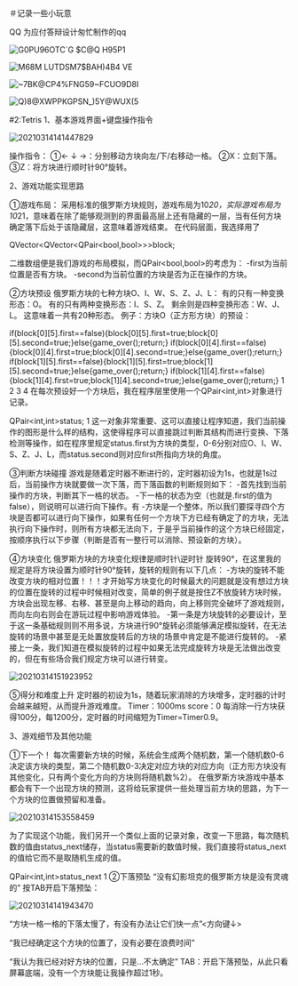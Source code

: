 ＃记录一些小玩意

QQ
为应付答辩设计匆忙制作的qq

![G0PU96OTC`G $C@Q H95P1](https://user-images.githubusercontent.com/73738864/136547683-1b7fab2c-b8ef-40c4-8769-aa362ab06978.png)

![M68M LUTDSM7$BAH)4B4 VE](https://user-images.githubusercontent.com/73738864/136547714-e9d8bd92-b7eb-4fd8-91d5-167bfffceb09.png)

![~7BK@CP4%FNG59~FCUO9D8I](https://user-images.githubusercontent.com/73738864/136547922-6aeb9d94-4ce6-4010-a33f-a318a9552c4a.png)

![Q)8@XWPPKGPSN_)5Y@WUX(5](https://user-images.githubusercontent.com/73738864/136548372-8bcb39be-2a02-4af9-8e67-bad6e1421500.png)

#2:Tetris
1、基本游戏界面+键盘操作指令


![20210314141447829](https://user-images.githubusercontent.com/73738864/136546186-3fc510e0-0e65-41c6-870a-a06e25d03dd0.png)

操作指令：
①← ↓ →：分别移动方块向左/下/右移动一格。
②X：立刻下落。
③Z：将方块进行顺时针90°旋转。

2、游戏功能实现思路

①游戏布局：
采用标准的俄罗斯方块规则，游戏布局为10*20，实际游戏布局为10*21，意味着在除了能够观测到的界面最高层上还有隐藏的一层，当有任何方块确定落下后处于该隐藏层，这意味着游戏结束。
在代码层面，我选择用了

QVector<QVector<QPair<bool,bool>>>block;

二维数组便是我们游戏的布局模拟，而QPair<bool,bool>的考虑为：
-first为当前位置是否有方块。
-second为当前位置的方块是否为正在操作的方块。

②方块预设
俄罗斯方块的七种方块O、I、W、S、Z、J、L：
有的只有一种变换形态：O。
有的只有两种变换形态：I、S、Z。
剩余则是四种变换形态：W、J、L。
这意味着一共有20种形态。
例子：方块O（正方形方块）的预设：

if(block[0][5].first==false){block[0][5].first=true;block[0][5].second=true;}else{game_over();return;}
if(block[0][4].first==false){block[0][4].first=true;block[0][4].second=true;}else{game_over();return;}
if(block[1][5].first==false){block[1][5].first=true;block[1][5].second=true;}else{game_over();return;}
if(block[1][4].first==false){block[1][4].first=true;block[1][4].second=true;}else{game_over();return;}
1
2
3
4
在每次预设好一个方块后，我在程序层里使用一个QPair<int,int>对象进行记录。

QPair<int,int>status;
1
这一对象非常重要、这可以直接让程序知道，我们当前操作的图形是什么样的结构，这使得程序可以直接跳过判断其结构而进行变换、下落检测等操作，如在程序里规定status.first为方块的类型，0-6分别对应O、I、W、S、Z、J、L，而status.second则对应first所指向方块的角度。

③判断方块碰撞
游戏是随着定时器不断进行的，定时器初设为1s，也就是1s过后，当前操作方块就要做一次下落，而下落函数的判断规则如下：
-首先找到当前操作的方块，判断其下一格的状态。
-下一格的状态为空（也就是.first的值为false），则说明可以进行向下操作。有
-方块是一个整体，所以我们要探寻四个方块是否都可以进行向下操作，如果有任何一个方块下方已经有确定了的方块，无法执行向下操作时，则所有方块都无法向下，于是乎当前操作的这个方块已经固定，按顺序执行以下步骤（判断是否有一整行可以消除、预设新的方块）。

④方块变化
俄罗斯方块的方块变化规律是顺时针\逆时针 旋转90°，在这里我的规定是将方块设置为顺时针90°旋转，旋转的规则有以下几点：
-方块的旋转不能改变方块的相对位置！！！才开始写方块变化的时候最大的问题就是没有想过方块的位置在旋转的过程中时候相对改变，简单的例子就是按住Z不放旋转方块时候，方块会出现左移、右移、甚至是向上移动的趋向，向上移则完全破坏了游戏规则，而向左向右则会在游玩过程中影响游戏体验。
-第一条是方块旋转的必要设计，至于这一条基础规则则不用多说，方块进行90°旋转必须能够满足模拟旋转，在无法旋转的场景中甚至是无处置放旋转后的方块的场景中肯定是不能进行旋转的。
-紧接上一条，我们知道在模拟旋转的过程中如果无法完成旋转方块是无法做出改变的，但在有些场合我们规定方块可以进行转变。

![20210314151923952](https://user-images.githubusercontent.com/73738864/136546373-03f6bc16-be9b-498f-8d9e-80e71ef7a02e.png)

⑤得分和难度上升
定时器的初设为1s，随着玩家消除的方块增多，定时器的计时会越来越短，从而提升游戏难度。
Timer：1000ms
score：0
每消除一行方块获得100分，每1200分，定时器的时间缩短为Timer=Timer0.9。

3、游戏细节及其他功能

①下一个！
每次需要新方块的时候，系统会生成两个随机数，第一个随机数0-6决定该方块的类型，第二个随机数0-3决定对应方块的对应方向（正方形方块没有其他变化，只有两个变化方向的方块则将随机数%2）。
在俄罗斯方块游戏中基本都会有下一个出现方块的预测，这将给玩家提供一些处理当前方块的思路，为下一个方块的位置做预留和准备。

![20210314153558459](https://user-images.githubusercontent.com/73738864/136546417-55583c16-232f-4ee0-9f5a-2e8ac3e5be16.png)

为了实现这个功能，我们另开一个类似上面的记录对象，改变一下思路，每次随机数的值由status_next储存，当status需要新的数值时候，我们直接将status_next的值给它而不是取随机生成的值。

QPair<int,int>status_next
1
②下落预坠
“没有幻影坦克的俄罗斯方块是没有灵魂的”
按TAB开启下落预坠：

![20210314141943470](https://user-images.githubusercontent.com/73738864/136546500-8a4cbc9c-683c-4d79-b1e5-f148639b92cd.png)

“方块一格一格的下落太慢了，有没有办法让它们快一点”<方向键↓>

“我已经确定这个方块的位置了，没有必要在浪费时间”<X>

“我认为我已经对好方块的位置，只是…不太确定”
TAB：开启下落预坠，从此只看屏幕底端，没有一个方块能让我操作超过1秒。

